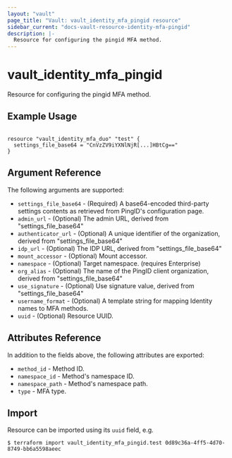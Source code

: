 ```yaml
---
layout: "vault"
page_title: "Vault: vault_identity_mfa_pingid resource"
sidebar_current: "docs-vault-resource-identity-mfa-pingid"
description: |-
  Resource for configuring the pingid MFA method.
---
```


# vault_identity_mfa_pingid

Resource for configuring the pingid MFA method.

## Example Usage

```hcl

resource "vault_identity_mfa_duo" "test" {
  settings_file_base64 = "CnVzZV9iYXNlNjR[...]HBtCg=="
}

```

## Argument Reference

The following arguments are supported:

* `settings_file_base64` - (Required) A base64-encoded third-party settings contents as retrieved from PingID's configuration page.
* `admin_url` - (Optional) The admin URL, derived from "settings_file_base64"
* `authenticator_url` - (Optional) A unique identifier of the organization, derived from "settings_file_base64"
* `idp_url` - (Optional) The IDP URL, derived from "settings_file_base64"
* `mount_accessor` - (Optional) Mount accessor.
* `namespace` - (Optional) Target namespace. (requires Enterprise)
* `org_alias` - (Optional) The name of the PingID client organization, derived from "settings_file_base64"
* `use_signature` - (Optional) Use signature value, derived from "settings_file_base64"
* `username_format` - (Optional) A template string for mapping Identity names to MFA methods.
* `uuid` - (Optional) Resource UUID.

## Attributes Reference


In addition to the fields above, the following attributes are exported:

* `method_id` - Method ID.
* `namespace_id` - Method's namespace ID.
* `namespace_path` - Method's namespace path.
* `type` - MFA type.

## Import

Resource can be imported using its `uuid` field, e.g.

```
$ terraform import vault_identity_mfa_pingid.test 0d89c36a-4ff5-4d70-8749-bb6a5598aeec
```
